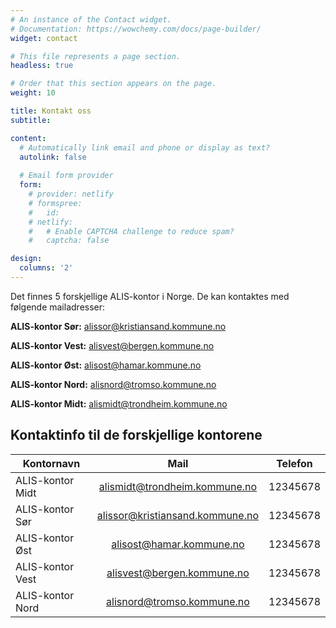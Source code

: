 ```yaml
---
# An instance of the Contact widget.
# Documentation: https://wowchemy.com/docs/page-builder/
widget: contact

# This file represents a page section.
headless: true

# Order that this section appears on the page.
weight: 10

title: Kontakt oss
subtitle: 

content:
  # Automatically link email and phone or display as text?
  autolink: false
  
  # Email form provider
  form:
    # provider: netlify
    # formspree:
    #   id:
    # netlify:
    #   # Enable CAPTCHA challenge to reduce spam?
    #   captcha: false

design:
  columns: '2'
---
```


Det finnes 5 forskjellige ALIS-kontor i Norge. 
De kan kontaktes med følgende mailadresser:

**ALIS-kontor Sør:** 
alissor@kristiansand.kommune.no

**ALIS-kontor Vest:** 
alisvest@bergen.kommune.no

**ALIS-kontor Øst:**
alisost@hamar.kommune.no

**ALIS-kontor Nord:**
alisnord@tromso.kommune.no

**ALIS-kontor Midt:**
alismidt@trondheim.kommune.no


## Kontaktinfo til de forskjellige kontorene

| Kontornavn            | Mail                              | Telefon                     |
| -------------         |:-------------:                    |:-------------:              |
| ALIS-kontor Midt      | alismidt@trondheim.kommune.no     | 12345678                    |
| ALIS-kontor Sør       | alissor@kristiansand.kommune.no   | 12345678                    |
| ALIS-kontor Øst       | alisost@hamar.kommune.no          | 12345678                    |
| ALIS-kontor Vest      | alisvest@bergen.kommune.no        | 12345678                    |
| ALIS-kontor Nord      | alisnord@tromso.kommune.no        | 12345678                    |